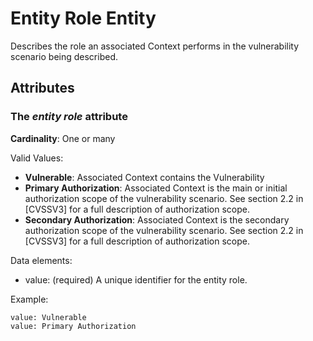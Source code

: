 # Entity Role Entity

Describes the role an associated Context performs in the vulnerability scenario being described.

## Attributes

### The *entity role* attribute

**Cardinality**: One or many

Valid Values:

- **Vulnerable**:  Associated Context contains the Vulnerability
- **Primary Authorization**:  Associated Context is the main or initial authorization scope of the vulnerability scenario. See section 2.2 in [CVSSV3] for a full description of authorization scope.
- **Secondary Authorization**:  Associated Context is the secondary authorization scope of the vulnerability scenario. See section 2.2 in [CVSSV3] for a full description of authorization scope.

Data elements:
- value: (required) A unique identifier for the entity role.

Example:
```
value: Vulnerable
value: Primary Authorization
```
